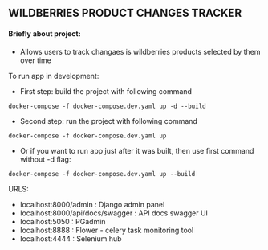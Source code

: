 ## WILDBERRIES PRODUCT CHANGES TRACKER

#### Briefly about project: 
- Allows users to track changaes is wildberries products selected by them over time

To run app in development:
- First step: build the project with following command
```
docker-compose -f docker-compose.dev.yaml up -d --build
```
- Second step: run the project with following command
```
docker-compose -f docker-compose.dev.yaml up
```
- Or if you want to run app just after it was built, then use first command without -d flag:
```
docker-compose -f docker-compose.dev.yaml up --build
```
URLS:
- localhost:8000/admin : Django admin panel
- localhost:8000/api/docs/swagger : API docs swagger UI
- localhost:5050 : PGadmin
- localhost:8888 : Flower - celery task monitoring tool
- localhost:4444 : Selenium hub